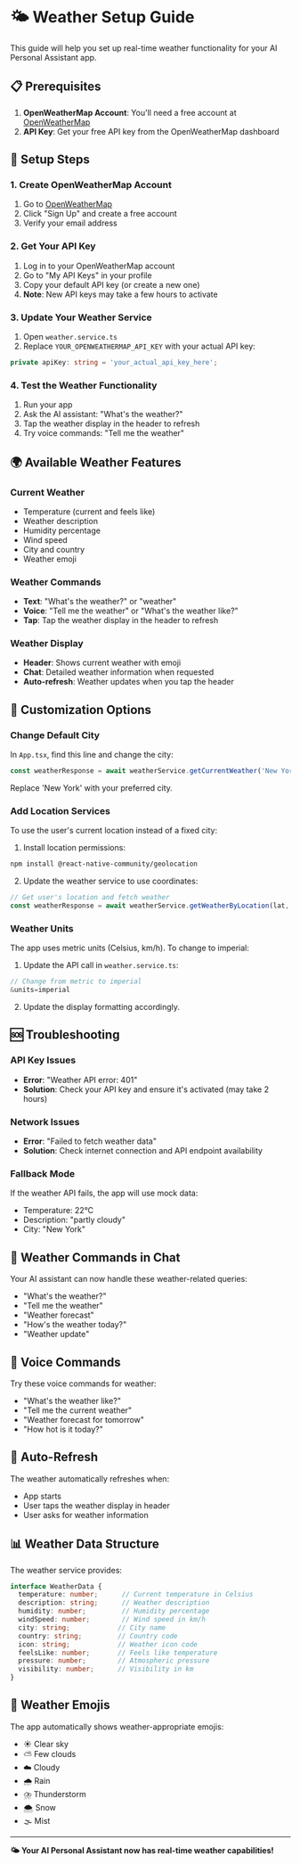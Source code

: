 # 🌤️ Weather Setup Guide

This guide will help you set up real-time weather functionality for your AI Personal Assistant app.

## 📋 Prerequisites

1. **OpenWeatherMap Account**: You'll need a free account at [OpenWeatherMap](https://openweathermap.org/)
2. **API Key**: Get your free API key from the OpenWeatherMap dashboard

## 🚀 Setup Steps

### 1. Create OpenWeatherMap Account

1. Go to [OpenWeatherMap](https://openweathermap.org/)
2. Click "Sign Up" and create a free account
3. Verify your email address

### 2. Get Your API Key

1. Log in to your OpenWeatherMap account
2. Go to "My API Keys" in your profile
3. Copy your default API key (or create a new one)
4. **Note**: New API keys may take a few hours to activate

### 3. Update Your Weather Service

1. Open `weather.service.ts`
2. Replace `YOUR_OPENWEATHERMAP_API_KEY` with your actual API key:

```typescript
private apiKey: string = 'your_actual_api_key_here';
```

### 4. Test the Weather Functionality

1. Run your app
2. Ask the AI assistant: "What's the weather?"
3. Tap the weather display in the header to refresh
4. Try voice commands: "Tell me the weather"

## 🌍 Available Weather Features

### Current Weather
- Temperature (current and feels like)
- Weather description
- Humidity percentage
- Wind speed
- City and country
- Weather emoji

### Weather Commands
- **Text**: "What's the weather?" or "weather"
- **Voice**: "Tell me the weather" or "What's the weather like?"
- **Tap**: Tap the weather display in the header to refresh

### Weather Display
- **Header**: Shows current weather with emoji
- **Chat**: Detailed weather information when requested
- **Auto-refresh**: Weather updates when you tap the header

## 🔧 Customization Options

### Change Default City

In `App.tsx`, find this line and change the city:

```typescript
const weatherResponse = await weatherService.getCurrentWeather('New York');
```

Replace 'New York' with your preferred city.

### Add Location Services

To use the user's current location instead of a fixed city:

1. Install location permissions:
```bash
npm install @react-native-community/geolocation
```

2. Update the weather service to use coordinates:
```typescript
// Get user's location and fetch weather
const weatherResponse = await weatherService.getWeatherByLocation(lat, lon);
```

### Weather Units

The app uses metric units (Celsius, km/h). To change to imperial:

1. Update the API call in `weather.service.ts`:
```typescript
// Change from metric to imperial
&units=imperial
```

2. Update the display formatting accordingly.

## 🆘 Troubleshooting

### API Key Issues
- **Error**: "Weather API error: 401"
- **Solution**: Check your API key and ensure it's activated (may take 2 hours)

### Network Issues
- **Error**: "Failed to fetch weather data"
- **Solution**: Check internet connection and API endpoint availability

### Fallback Mode
If the weather API fails, the app will use mock data:
- Temperature: 22°C
- Description: "partly cloudy"
- City: "New York"

## 📱 Weather Commands in Chat

Your AI assistant can now handle these weather-related queries:

- "What's the weather?"
- "Tell me the weather"
- "Weather forecast"
- "How's the weather today?"
- "Weather update"

## 🎯 Voice Commands

Try these voice commands for weather:

- "What's the weather like?"
- "Tell me the current weather"
- "Weather forecast for tomorrow"
- "How hot is it today?"

## 🔄 Auto-Refresh

The weather automatically refreshes when:
- App starts
- User taps the weather display in header
- User asks for weather information

## 📊 Weather Data Structure

The weather service provides:

```typescript
interface WeatherData {
  temperature: number;      // Current temperature in Celsius
  description: string;      // Weather description
  humidity: number;         // Humidity percentage
  windSpeed: number;        // Wind speed in km/h
  city: string;            // City name
  country: string;         // Country code
  icon: string;            // Weather icon code
  feelsLike: number;       // Feels like temperature
  pressure: number;        // Atmospheric pressure
  visibility: number;      // Visibility in km
}
```

## 🎨 Weather Emojis

The app automatically shows weather-appropriate emojis:
- ☀️ Clear sky
- ⛅ Few clouds
- ☁️ Cloudy
- 🌧️ Rain
- ⛈️ Thunderstorm
- 🌨️ Snow
- 🌫️ Mist

---

**🌤️ Your AI Personal Assistant now has real-time weather capabilities!**
